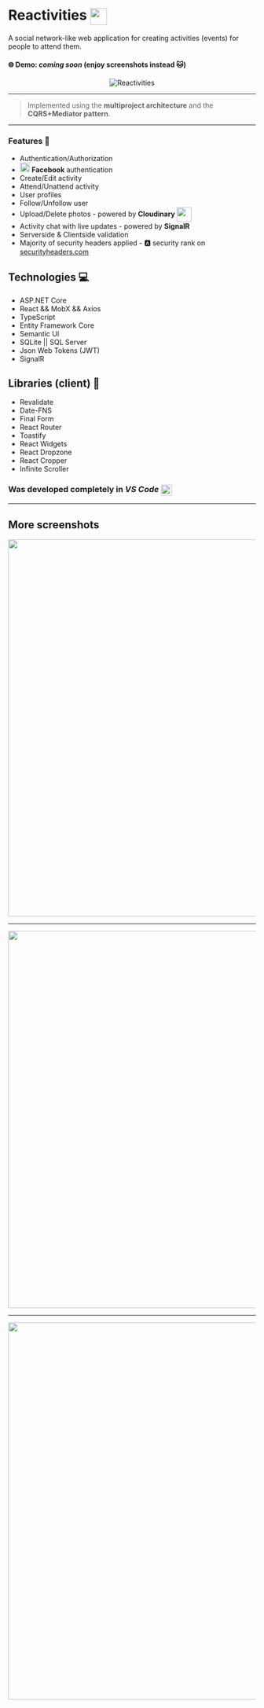 # Reactivities <img src="https://image.flaticon.com/icons/svg/2343/2343637.svg" width="34" align="center" />

A social network-like web application for creating activities (events) for people to attend them.

#### :globe_with_meridians: Demo: *coming soon* (enjoy screenshots instead :cat:)

<p align="center">
  <img src="https://res.cloudinary.com/keklolkek/image/upload/v1584106796/Screenshot_11_cjxjk2.png" alt="Reactivities"/>
</p>

___

>Implemented using the **multiproject architecture** and the **CQRS+Mediator pattern**.

___

### Features :hammer:	
- Authentication/Authorization
- <img src="https://upload.wikimedia.org/wikipedia/commons/thumb/d/d5/Facebook_F_icon.svg/512px-Facebook_F_icon.svg.png" width="20px" /> **Facebook** authentication
- Create/Edit activity
- Attend/Unattend activity
- User profiles
- Follow/Unfollow user
- Upload/Delete photos - powered by **Cloudinary** <img src="https://res.cloudinary.com/demo/image/upload/e_shadow,x_13,y_13/cloudinary_icon.png" width="30px" align="center" />
- Activity chat with live updates - powered by **SignalR**
- Serverside & Clientside validation
- Majority of security headers applied - :a: security rank on [securityheaders.com](https://securityheaders.com)

## Technologies :computer:
- ASP.NET Core
- React && MobX && Axios
- TypeScript
- Entity Framework Core
- Semantic UI
- SQLite || SQL Server
- Json Web Tokens (JWT)
- SignalR

## Libraries (client) :page_with_curl:
- Revalidate
- Date-FNS
- Final Form
- React Router
- Toastify
- React Widgets
- React Dropzone
- React Cropper
- Infinite Scroller

### Was developed completely in *VS Code* <img src="https://upload.wikimedia.org/wikipedia/commons/thumb/9/9a/Visual_Studio_Code_1.35_icon.svg/1200px-Visual_Studio_Code_1.35_icon.svg.png" width="22" align="center" />

___

## More screenshots

<p align="center">
  <img src="https://res.cloudinary.com/keklolkek/image/upload/v1584112651/Screenshot_22_ox7mnf.png" width="768" />
</p>

___

<p align="center">
  <img src="https://res.cloudinary.com/keklolkek/image/upload/v1584112651/Screenshot_33_a9hdaz.png" width="768" />
</p>

___

<p align="center">
  <img src="https://res.cloudinary.com/keklolkek/image/upload/v1584112651/Screenshot_44_btpdov.png" width="768" />
</p>
